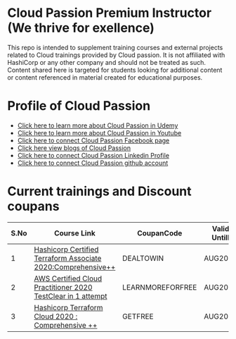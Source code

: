 # Cloud Passion Premium Instructor (We thrive for exellence)
This repo is intended to supplement training courses and external projects related to Cloud trainings provided by Cloud passion. It is not affiliated with HashiCorp or any other company  and should not be treated as such. Content shared here is targeted for students looking for additional content or content referenced in material created for educational purposes.

# Profile of Cloud Passion 

- [Click here to learn more about Cloud Passion in Udemy ](https://www.udemy.com/user/anurag-gupta-12/)
- [Click here to learn more about Cloud Passion in Youtube ](https://www.youtube.com/channel/UCmSEJGXOw06z9TZleF5H6kw)
- [Click here to connect Cloud Passion Facebook page ](https://www.facebook.com/Cloud-Passion-101292228327528/)
- [Click here view blogs of Cloud Passion ](https://medium.com/@anurag4516)
- [Click here to connect Cloud Passion Linkedin Profile  ](https://www.linkedin.com/in/cloud-passion-79b3921b2/)
- [Click here to connect Cloud Passion github account  ](https://github.com/cloudpassion1801)




# Current trainings and Discount coupans 
| S.No | Course Link                                                  | CoupanCode       | Valid Untill |
|------|--------------------------------------------------------------|------------------|--------------|
| 1    | [Hashicorp Certified Terraform Associate 2020:Comprehensive++](https://www.udemy.com/course/hashicorp-certified-terraform-associate-comprehensive/) | DEALTOWIN        | AUG2020      |
| 2    | [AWS Certified Cloud Practitioner 2020 TestClear in 1 attempt](https://www.udemy.com/course/aws-cloud-practitioner_2020-practice-test_clear-in-1-attempt/) | LEARNMOREFORFREE | AUG2020      |
| 3 | [Hashicorp Terraform Cloud 2020 : Comprehensive ++](https://www.udemy.com/course/hashicorp-terraform-cloud-2020-comprehensive/learn/lecture/21290770?couponCode=GETFREE) | GETFREE| AUG2020 |
